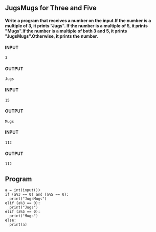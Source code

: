 ## JugsMugs for Three and Five
#### Write a program that receives a number on the input.If the number is a multiple of 3, it prints "Jugs". If the number is a multiple of 5, it prints "Mugs".If the number is a multiple of both 3 and 5, it prints "JugsMugs".Otherwise, it prints the number.

#### INPUT 
```
3 
```
#### OUTPUT
```
Jugs
```
#### INPUT 
```
15
```
#### OUTPUT
```
Mugs
```

#### INPUT 
```
112
```
#### OUTPUT 
```
112
```
## Program
```
a = int(input())
if (a%3 == 0) and (a%5 == 0):
  print("JugsMugs")
elif (a%3 == 0):
  print("Jugs")
elif (a%5 == 0):
  print("Mugs")
else:
  print(a)
```
